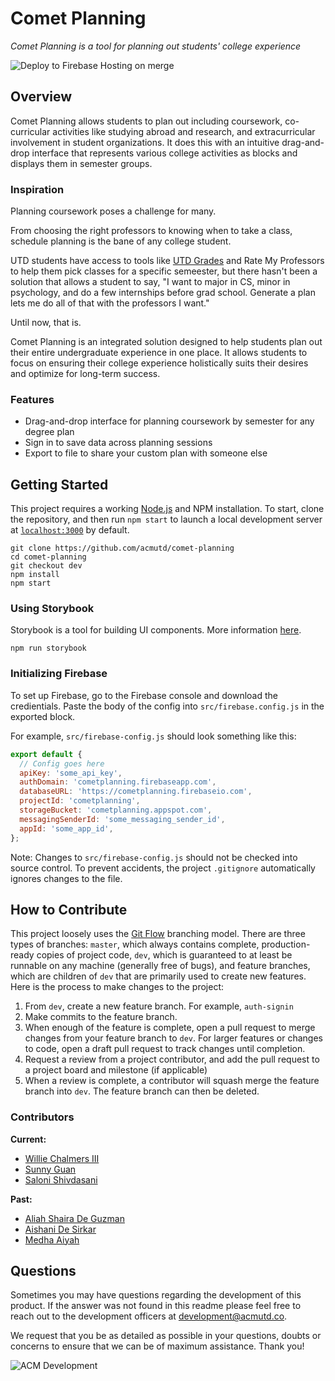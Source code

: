 # Comet Planning
*Comet Planning is a tool for planning out students' college experience*

![Deploy to Firebase Hosting on merge](https://github.com/acmutd/comet-planning/workflows/Deploy%20to%20Firebase%20Hosting%20on%20merge/badge.svg?branch=chore%2Ffront-rewrite)

## Overview
Comet Planning allows students to plan out including coursework, co-curricular activities
like studying abroad and research, and extracurricular involvement in student organizations.
It does this with an intuitive drag-and-drop interface that represents various college activities
as blocks and displays them in semester groups.

### Inspiration
Planning coursework poses a challenge for many.

From choosing the right professors to knowing when to take a class, schedule planning is the bane
of any college student.

UTD students have access to tools like [UTD Grades](https://utdgrades.com) and Rate My Professors 
to help them pick classes for a specific semeester, but there hasn't been a solution that allows
a student to say, "I want to major in CS, minor in psychology, and do a few internships before
grad school. Generate a plan lets me do all of that with the professors I want."

Until now, that is.

Comet Planning is an integrated solution designed to help students plan out their entire
undergraduate experience in one place. It allows students to focus on ensuring their college
experience holistically suits their desires and optimize for long-term success.

### Features
- Drag-and-drop interface for planning coursework by semester for any degree plan
- Sign in to save data across planning sessions
- Export to file to share your custom plan with someone else

## Getting Started
This project requires a working [Node.js](https://nodejs.org/en/) and NPM installation.
To start, clone the repository, and then run `npm start` to launch a local development server
at [`localhost:3000`](https://localhost:3000) by default.

```shell script
git clone https://github.com/acmutd/comet-planning
cd comet-planning
git checkout dev
npm install
npm start
```

### Using Storybook
Storybook is a tool for building UI components. More information [here](https://storybook.js.org/).

```shell script
npm run storybook
```

### Initializing Firebase
To set up Firebase, go to the Firebase console and download the credientials. Paste the
body of the config into `src/firebase.config.js` in the exported block.

For example, `src/firebase-config.js` should look something like this:
```js
export default {
  // Config goes here
  apiKey: 'some_api_key',
  authDomain: 'cometplanning.firebaseapp.com',
  databaseURL: 'https://cometplanning.firebaseio.com',
  projectId: 'cometplanning',
  storageBucket: 'cometplanning.appspot.com',
  messagingSenderId: 'some_messaging_sender_id',
  appId: 'some_app_id',
};
```

Note: Changes to `src/firebase-config.js` should not be checked into source
control. To prevent accidents, the project `.gitignore` automatically ignores
changes to the file.

## How to Contribute

This project loosely uses the [Git Flow](https://nvie.com/posts/a-successful-git-branching-model/) branching model.
There are three types of branches: `master`, which always contains complete, production-ready copies of project code, `dev`, which is guaranteed to at least be runnable on any machine (generally free of bugs), and feature branches, which are children of `dev` that are primarily used to create new features.
Here is the process to make changes to the project:

1. From `dev`, create a new feature branch. For example, `auth-signin`
2. Make commits to the feature branch.
3. When enough of the feature is complete, open a pull request to merge changes from your feature branch to `dev`. For larger features or changes to code, open a draft pull request to track changes until completion.
4. Request a review from a project contributor, and add the pull request to a project board and milestone (if applicable)
5. When a review is complete, a contributor will squash merge the feature branch into `dev`. The feature branch can then be deleted.

### Contributors
**Current:**
- [Willie Chalmers III](https://www.linkedin.com/in/willie-chalmers-iii/)
- [Sunny Guan](https://www.linkedin.com/in/sunny-guan)
- [Saloni Shivdasani](https://www.linkedin.com/in/saloni-s/)

**Past:**
- [Aliah Shaira De Guzman](https://www.linkedin.com/in/aliahdg/)
- [Aishani De Sirkar](https://www.linkedin.com/in/aishani-de-sirkar-9222a7170/)
- [Medha Aiyah](https://www.linkedin.com/in/medha-aiyah/)

## Questions

Sometimes you may have questions regarding the development of this product. If the answer was not found in this readme please feel free to reach out to the development officers at [development@acmutd.co](mailto:development@acmutd.co).

We request that you be as detailed as possible in your questions, doubts or concerns to ensure that we can be of maximum assistance. Thank you!

![ACM Development](https://www.acmutd.co/brand/Development/Banners/light_dark_background.png)
